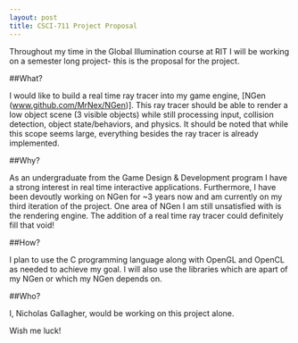 ```yaml
---
layout: post
title: CSCI-711 Project Proposal
---
```


Throughout my time in the Global Illumination course at RIT I will be working on a semester long project- this is the proposal for the project.

##What?

I would like to build a real time ray tracer into my game engine, [NGen (www.github.com/MrNex/NGen)]. This ray tracer should be able to render a low object scene (3 visible objects) while still processing input, collision detection, object state/behaviors, and physics. It should be noted that while this scope seems large, everything besides the ray tracer is already implemented.

##Why?

As an undergraduate from the Game Design & Development program I have a strong interest in real time interactive applications. Furthermore, I have been devoutly working on NGen for ~3 years now and am currently on my third iteration of the project. One area of NGen I am still unsatisfied with is the rendering engine. The addition of a real time ray tracer could definitely fill that void!

##How?

I plan to use the C programming language along with OpenGL and OpenCL as needed to achieve my goal. I will also use the libraries which are apart of my NGen or which my NGen depends on.

##Who?

I, Nicholas Gallagher, would be working on this project alone.

Wish me luck!
